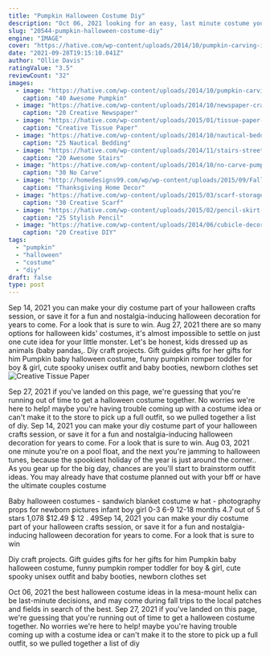 ```yaml
---
title: "Pumpkin Halloween Costume Diy"
description: "Oct 06, 2021 looking for an easy, last minute costume you can quickly diy for halloween 2021? we have everything you need to achieve an awesome and creative outfit with these cute and fun halloween costume"
slug: "20544-pumpkin-halloween-costume-diy"
engine: "IMAGE"
cover: "https://hative.com/wp-content/uploads/2014/10/pumpkin-carving-ideas/37-apple-core.jpg"
date: "2021-09-28T19:15:10.041Z"
author: "Ollie Davis"
ratingValue: "3.5"
reviewCount: "32"
images:
  - image: "https://hative.com/wp-content/uploads/2014/10/pumpkin-carving-ideas/37-apple-core.jpg"
    caption: "40 Awesome Pumpkin"
  - image: "https://hative.com/wp-content/uploads/2014/10/newspaper-craft-fashion-ideas/14-creative-newspaper-craft-fashion-ideas.jpg"
    caption: "20 Creative Newspaper"
  - image: "https://hative.com/wp-content/uploads/2015/01/tissue-paper-crafts/13-tissue-paper-crafts.jpg"
    caption: "Creative Tissue Paper"
  - image: "https://hative.com/wp-content/uploads/2014/10/nautical-bedding-ideas/11-nautical-bedding-ideas-for-boys.jpg"
    caption: "25 Nautical Bedding"
  - image: "https://hative.com/wp-content/uploads/2014/11/stairs-street-art/17-stairs-street-art.jpg"
    caption: "20 Awesome Stairs"
  - image: "https://hative.com/wp-content/uploads/2014/10/no-carve-pumpkin-ideas/29-pirate-pumpkin.jpg"
    caption: "30 No Carve"
  - image: "http://homedesigns99.com/wp/wp-content/uploads/2015/09/Fall-Leaves-Lighted-Harvest-Floral-Garland-Decoration.jpg"
    caption: "Thanksgiving Home Decor"
  - image: "https://hative.com/wp-content/uploads/2015/03/scarf-storage-ideas/3-creative-scarf-storage-and-display-ideas.jpg"
    caption: "30 Creative Scarf"
  - image: "https://hative.com/wp-content/uploads/2015/02/pencil-skirt-ideas/18-stylish-pencil-skirt-ideas.jpg"
    caption: "25 Stylish Pencil"
  - image: "https://hative.com/wp-content/uploads/2014/06/cubicle-decorating-ideas/14-office-cubicle-decorating-ideas.jpg"
    caption: "20 Creative DIY"
tags:
  - "pumpkin"
  - "halloween"
  - "costume"
  - "diy"
draft: false
type: post
---
```


Sep 14, 2021 you can make your diy costume part of your halloween crafts session, or save it for a fun and nostalgia-inducing halloween decoration for years to come. For a look that is sure to win. Aug 27, 2021 there are so many options for halloween kids' costumes, it's almost impossible to settle on just one cute idea for your little monster. Let's be honest, kids dressed up as animals (baby pandas,. Diy craft projects. Gift guides gifts for her gifts for him  Pumpkin baby halloween costume, funny pumpkin romper toddler for boy & girl, cute spooky unisex outfit and baby booties, newborn clothes set
![Creative Tissue Paper](https://hative.com/wp-content/uploads/2015/01/tissue-paper-crafts/13-tissue-paper-crafts.jpg "Creative Tissue Paper")

Sep 27, 2021 if you&#39;ve landed on this page, we&#39;re guessing that you&#39;re running out of time to get a halloween costume together. No worries  we&#39;re here to help! maybe you&#39;re having trouble coming up with a costume idea or can&#39;t make it to the store to pick up a full outfit, so we pulled together a list of diy. Sep 14, 2021 you can make your diy costume part of your halloween crafts session, or save it for a fun and nostalgia-inducing halloween decoration for years to come. For a look that is sure to win. Aug 03, 2021 one minute you&#39;re on a pool float, and the next you&#39;re jamming to halloween tunes, because the spookiest holiday of the year is just around the corner.. As you gear up for the big day, chances are you&#39;ll start to brainstorm outfit ideas. You may already have that costume planned out with your bff or have the ultimate couples costume
<!--inArticleAds-->

<!--galleryOne-->

Baby halloween costumes - sandwich blanket costume w hat - photography props for newborn pictures infant boy girl 0-3 6-9 12-18 months 4.7 out of 5 stars 1,078 $12.49 $ 12 . 49Sep 14, 2021 you can make your diy costume part of your halloween crafts session, or save it for a fun and nostalgia-inducing halloween decoration for years to come. For a look that is sure to win
<!--inArticleAds-->

<!--galleryTwo-->

Diy craft projects. Gift guides gifts for her gifts for him  Pumpkin baby halloween costume, funny pumpkin romper toddler for boy & girl, cute spooky unisex outfit and baby booties, newborn clothes set
<!--galleryThree-->

Oct 06, 2021 the best halloween costume ideas in la mesa-mount helix can be last-minute decisions, and may come during fall trips to the local patches and fields in search of the best. Sep 27, 2021 if you've landed on this page, we're guessing that you're running out of time to get a halloween costume together. No worries  we're here to help! maybe you're having trouble coming up with a costume idea or can't make it to the store to pick up a full outfit, so we pulled together a list of diy